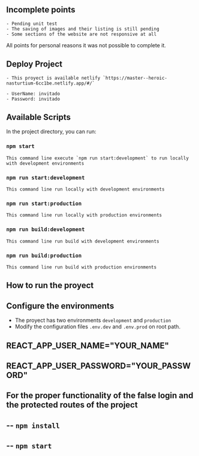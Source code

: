 ## Incomplete points

    - Pending unit test
    - The saving of images and their listing is still pending
    - Some sections of the website are not responsive at all

All points for personal reasons it was not possible to complete it.

## Deploy Project

    - This proyect is available netlify `https://master--heroic-nasturtium-6cc1be.netlify.app/#/`

    - UserName: invitado
    - Password: invitado

## Available Scripts

In the project directory, you can run:

### `npm start`

    This command line execute `npm run start:development` to run locally with development environments

### `npm run start:development`

    This command line run locally with development environments

### `npm run start:production`

    This command line run locally with production environments

### `npm run build:development`

    This command line run build with development environments

### `npm run build:production`

    This command line run build with production environments

## How to run the proyect

## Configure the environments

- The proyect has two environments `development` and `production`
- Modify the configuration files `.env.dev` and `.env.prod` on root path.

## REACT_APP_USER_NAME="YOUR_NAME"

## REACT_APP_USER_PASSWORD="YOUR_PASSWORD"

## For the proper functionality of the false login and the protected routes of the project

## -- `npm install`

## -- `npm start`
